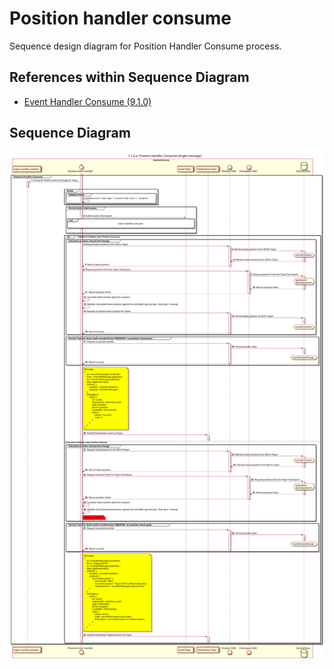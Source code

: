 # Position handler consume
            
Sequence design diagram for Position Handler Consume process.

## References within Sequence Diagram

* [Event Handler Consume (9.1.0)](../../central-event-processor/9.1.0-event-handler-placeholder.md)

## Sequence Diagram

![seq-prepare-1.1.2.a.svg](../assets/diagrams/sequence/seq-prepare-1.1.2.a.svg)
